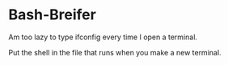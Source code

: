 # Bash-Breifer
Am too lazy to type ifconfig every time I open a terminal.

Put the shell in the file that runs when you make a new terminal.
